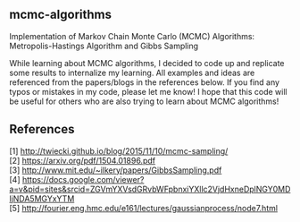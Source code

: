 ## mcmc-algorithms
Implementation of Markov Chain Monte Carlo (MCMC) Algorithms: Metropolis-Hastings Algorithm and Gibbs Sampling

While learning about MCMC algorithms, I decided to code up and replicate some results to internalize my learning. All examples and ideas are referenced from the papers/blogs in the references below. If you find any typos or mistakes in my code, please let me know! I hope that this code will be useful for others who are also trying to learn about MCMC algorithms!

## References
[1] http://twiecki.github.io/blog/2015/11/10/mcmc-sampling/ </br>
[2] https://arxiv.org/pdf/1504.01896.pdf </br>
[3] http://www.mit.edu/~ilkery/papers/GibbsSampling.pdf </br>
[4] https://docs.google.com/viewer?a=v&pid=sites&srcid=ZGVmYXVsdGRvbWFpbnxiYXllc2VjdHxneDplNGY0MDljNDA5MGYxYTM </br>
[5] http://fourier.eng.hmc.edu/e161/lectures/gaussianprocess/node7.html
